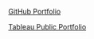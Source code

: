 [GitHub Portfolio](https://github.com/CMJ828/portfolio)

[Tableau Public Portfolio](https://public.tableau.com/profile/conor.juengst)
